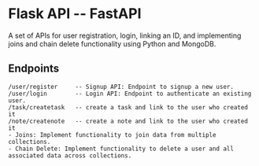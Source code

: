 # Flask API -- FastAPI
A set of APIs for user registration, login, linking an ID, and implementing joins and chain delete functionality using Python and MongoDB.

## Endpoints
    /user/register     -- Signup API: Endpoint to signup a new user. 
    /user/login        -- Login API: Endpoint to authenticate an existing user.
    /task/createtask   -- create a task and link to the user who created it 
    /note/createnote   -- create a note and link to the user who created it 
    - Joins: Implement functionality to join data from multiple collections.
    - Chain Delete: Implement functionality to delete a user and all associated data across collections.

    